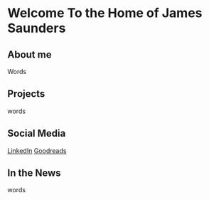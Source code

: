 # Welcome To the Home of James Saunders

## About me

Words

## Projects

words

## Social Media
[LinkedIn](https://www.linkedin.com/in/jamessaundersiii/)
[Goodreads](https://www.goodreads.com/user/show/40085700-james)

## In the News
words

